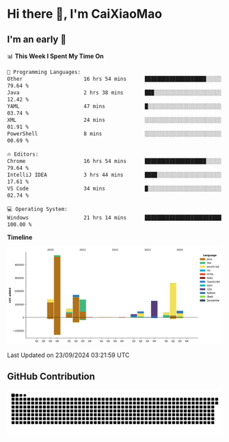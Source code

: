 # Hi there 👋, I'm CaiXiaoMao

## I'm an early 🐤
<!--START_SECTION:waka-->
📊 **This Week I Spent My Time On** 

```text
💬 Programming Languages: 
Other                    16 hrs 54 mins      ████████████████████░░░░░   79.64 % 
Java                     2 hrs 38 mins       ███░░░░░░░░░░░░░░░░░░░░░░   12.42 % 
YAML                     47 mins             █░░░░░░░░░░░░░░░░░░░░░░░░   03.74 % 
XML                      24 mins             ░░░░░░░░░░░░░░░░░░░░░░░░░   01.91 % 
PowerShell               8 mins              ░░░░░░░░░░░░░░░░░░░░░░░░░   00.69 % 

🔥 Editors: 
Chrome                   16 hrs 54 mins      ████████████████████░░░░░   79.64 % 
IntelliJ IDEA            3 hrs 44 mins       ████░░░░░░░░░░░░░░░░░░░░░   17.61 % 
VS Code                  34 mins             █░░░░░░░░░░░░░░░░░░░░░░░░   02.74 % 

💻 Operating System: 
Windows                  21 hrs 14 mins      █████████████████████████   100.00 % 
```

**Timeline**

![Lines of Code chart](https://raw.githubusercontent.com/caixiaomao/caixiaomao/main/assets/bar_graph.png)


 Last Updated on 23/09/2024 03:21:59 UTC
<!--END_SECTION:waka-->

## GitHub Contribution
<picture>
  <source media="(prefers-color-scheme: dark)" srcset="/dist/snake/github-contribution-grid-snake-dark.svg" />
  <source media="(prefers-color-scheme: light)" srcset="/dist/snake/github-contribution-grid-snake.svg" />
  <img alt="github contribution grid snake animation" src="/dist/snake/github-contribution-grid-snake.svg" />
</picture>
